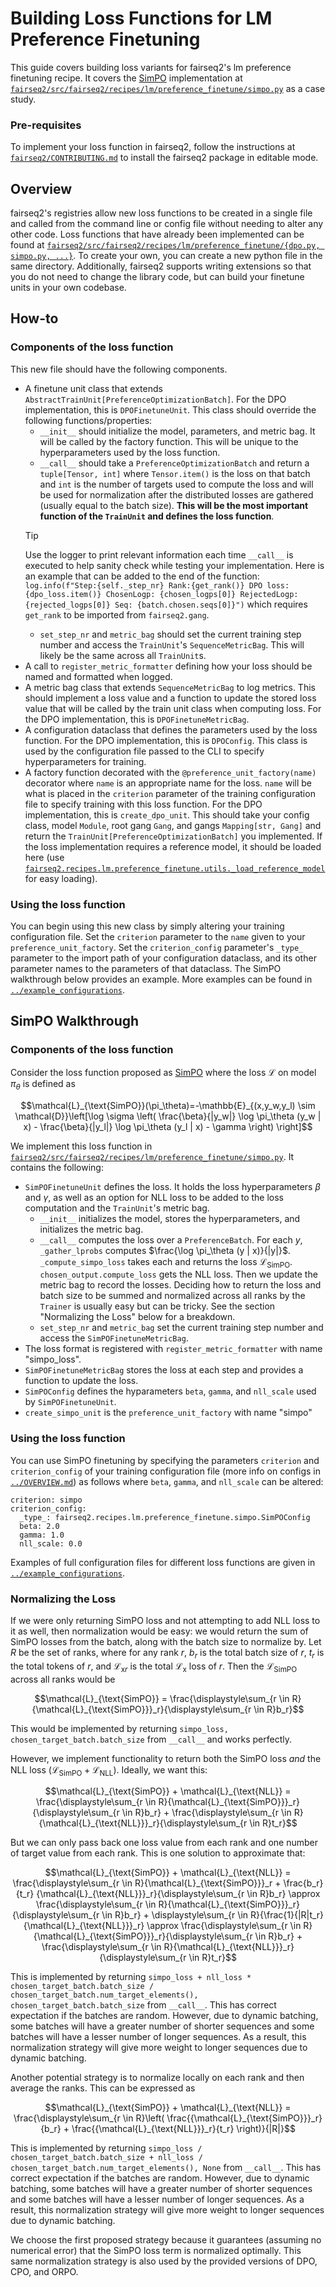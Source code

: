 # Building Loss Functions for LM Preference Finetuning
This guide covers building loss variants for fairseq2's lm preference finetuning recipe. It covers the [SimPO](https://arxiv.org/abs/2405.14734) implementation at [`fairseq2/src/fairseq2/recipes/lm/preference_finetune/simpo.py`](https://github.com/facebookresearch/fairseq2/blob/main/src/fairseq2/recipes/lm/preference_finetune/simpo.py) as a case study. 

### Pre-requisites
To implement your loss function in fairseq2, follow the instructions at [`fairseq2/CONTRIBUTING.md`](https://github.com/facebookresearch/fairseq2/blob/main/CONTRIBUTING.md) to install the fairseq2 package in editable mode. 

## Overview
fairseq2's registries allow new loss functions to be created in a single file and called from the command line or config file without needing to alter any other code. Loss functions that have already been implemented can be found at [`fairseq2/src/fairseq2/recipes/lm/preference_finetune/{dpo.py, simpo.py, ...}`](https://github.com/facebookresearch/fairseq2/tree/main/src/fairseq2/recipes/lm/preference_finetune). To create your own, you can create a new python file in the same directory. Additionally, fairseq2 supports writing extensions so that you do not need to change the library code, but can build your finetune units in your own codebase.

## How-to

### Components of the loss function
This new file should have the following components.
- A finetune unit class that extends `AbstractTrainUnit[PreferenceOptimizationBatch]`. For the DPO implementation, this is `DPOFinetuneUnit`. This class should override the following functions/properties:
    - `__init__` should initialize the model, parameters, and metric bag. It will be called by the factory function. This will be unique to the hyperparameters used by the loss function.
    - `__call__` should take a `PreferenceOptimizationBatch` and return a `tuple[Tensor, int]` where `Tensor.item()` is the loss on that batch and `int` is the number of targets used to compute the loss and will be used for normalization after the distributed losses are gathered (usually equal to the batch size). **This will be the most important function of the `TrainUnit` and defines the loss function**. 
    >[!TIP]
    >Use the logger to print relevant information each time `__call__` is executed to help sanity check while testing your implementation. Here is an example that can be added to the end of the function: ```log.info(f"Step:{self._step_nr} Rank:{get_rank()} DPO loss: {dpo_loss.item()} ChosenLogp: {chosen_logps[0]} RejectedLogp: {rejected_logps[0]} Seq: {batch.chosen.seqs[0]}")```
    which requires `get_rank` to be imported from `fairseq2.gang`.
    - `set_step_nr` and `metric_bag` should set the current training step number and access the `TrainUnit`'s `SequenceMetricBag`. This will likely be the same across all `TrainUnit`s. 
- A call to `register_metric_formatter` defining how your loss should be named and formatted when logged. 
- A metric bag class that extends `SequenceMetricBag` to log metrics. This should implement a loss value and a function to update the stored loss value that will be called by the train unit class when computing loss. For the DPO implementation, this is `DPOFinetuneMetricBag`.
- A configuration dataclass that defines the parameters used by the loss function. For the DPO implementation, this is `DPOConfig`. This class is used by the configuration file passed to the CLI to specify hyperparameters for training.
- A factory function decorated with the `@preference_unit_factory(name)` decorator where `name` is an appropriate name for the loss. `name` will be what is placed in the `criterion` parameter of the training configuration file to specify training with this loss function. For the DPO implementation, this is `create_dpo_unit`. This should take your config class, model `Module`, root gang `Gang`, and gangs `Mapping[str, Gang]` and return the `TrainUnit[PreferenceOptimizationBatch]` you implemented. If the loss implementation requires a reference model, it should be loaded here (use [`fairseq2.recipes.lm.preference_finetune.utils._load_reference_model`](https://github.com/facebookresearch/fairseq2/blob/main/src/fairseq2/recipes/lm/preference_finetune/utils.py) for easy loading).

### Using the loss function
You can begin using this new class by simply altering your training configuration file. Set the `criterion` parameter to the `name` given to your `preference_unit_factory`. Set the `criterion_config` parameter's `_type_` parameter to the import path of your configuration dataclass, and its other parameter names to the parameters of that dataclass. The SimPO walkthrough below provides an example. More examples can be found in [`../example_configurations`](../example_configurations).

## SimPO Walkthrough

### Components of the loss function
Consider the loss function proposed as [SimPO](https://arxiv.org/abs/2405.14734) where the loss $\mathcal{L}$ on model $\pi_\theta$ is defined as 
```math
\mathcal{L}_{\text{SimPO}}(\pi_\theta)=-\mathbb{E}_{(x,y_w,y_l) \sim \mathcal{D}}\left[\log \sigma \left( \frac{\beta}{|y_w|} \log \pi_\theta (y_w | x) - \frac{\beta}{|y_l|} \log \pi_\theta (y_l | x) - \gamma \right) \right]
```
We implement this loss function in [`fairseq2/src/fairseq2/recipes/lm/preference_finetune/simpo.py`](https://github.com/facebookresearch/fairseq2/blob/main/src/fairseq2/recipes/lm/preference_finetune/simpo.py). It contains the following:
- `SimPOFinetuneUnit` defines the loss. It holds the loss hyperparameters $\beta$ and $\gamma$, as well as an option for NLL loss to be added to the loss computation and the `TrainUnit`'s metric bag. 
    - `__init__` initializes the model, stores the hyperparameters, and initializes the metric bag. 
    - `__call__` computes the loss over a `PreferenceBatch`. For each $y$, `_gather_lprobs` computes $\frac{\log \pi_\theta (y | x)}{|y|}$. `_compute_simpo_loss` takes each and returns the loss $\mathcal{L}_{\text{SimPO}}$. `chosen_output.compute_loss` gets the NLL loss. Then we update the metric bag to record the losses. Deciding how to return the loss and batch size to be summed and normalized across all ranks by the `Trainer` is usually easy but can be tricky. See the section "Normalizing the Loss" below for a breakdown. 
    - `set_step_nr` and `metric_bag` set the current training step number and access the `SimPOFinetuneMetricBag`.
- The loss format is registered with `register_metric_formatter` with name "simpo_loss".
- `SimPOFinetuneMetricBag` stores the loss at each step and provides a function to update the loss. 
- `SimPOConfig` defines the hyparameters `beta`, `gamma`, and `nll_scale` used by `SimPOFinetuneUnit`.
- `create_simpo_unit` is the `preference_unit_factory` with name "simpo"

### Using the loss function
You can use SimPO finetuning by specifying the parameters `criterion` and `criterion_config` of your training configuration file (more info on configs in [`../OVERVIEW.md`](../OVERVIEW.md)) as follows where `beta`, `gamma`, and `nll_scale` can be altered: 
```
criterion: simpo
criterion_config:
  _type_: fairseq2.recipes.lm.preference_finetune.simpo.SimPOConfig
  beta: 2.0
  gamma: 1.0
  nll_scale: 0.0
```
Examples of full configuration files for different loss functions are given in [`../example_configurations`](../example_configurations).

### Normalizing the Loss
If we were only returning SimPO loss and not attempting to add NLL loss to it as well, then normalization would be easy: we would return the sum of SimPO losses from the batch, along with the batch size to normalize by. Let $R$ be the set of ranks, where for any rank $r$, $b_r$ is the total batch size of $r$, $t_r$ is the total tokens of $r$, and $`{\mathcal{L}_{\text{x}}}_r`$ is the total $`\mathcal{L}_{\text{x}}`$ loss of $`r`$. Then the $`\mathcal{L}_{\text{SimPO}}`$ across all ranks would be 
```math
\mathcal{L}_{\text{SimPO}} = \frac{\displaystyle\sum_{r \in R}{\mathcal{L}_{\text{SimPO}}}_r}{\displaystyle\sum_{r \in R}b_r}
```
This would be implemented by returning `simpo_loss, chosen_target_batch.batch_size` from `__call__` and works perfectly.

However, we implement functionality to return both the SimPO loss *and* the NLL loss ($`\mathcal{L}_{\text{SimPO}} + \mathcal{L}_{\text{NLL}}`$). Ideally, we want this: 
```math
\mathcal{L}_{\text{SimPO}} + \mathcal{L}_{\text{NLL}} = \frac{\displaystyle\sum_{r \in R}{\mathcal{L}_{\text{SimPO}}}_r}{\displaystyle\sum_{r \in R}b_r} + \frac{\displaystyle\sum_{r \in R}{\mathcal{L}_{\text{NLL}}}_r}{\displaystyle\sum_{r \in R}t_r}
```

But we can only pass back one loss value from each rank and one number of target value from each rank. This is one solution to approximate that:
```math
\mathcal{L}_{\text{SimPO}} + \mathcal{L}_{\text{NLL}} = \frac{\displaystyle\sum_{r \in R}{\mathcal{L}_{\text{SimPO}}}_r + \frac{b_r}{t_r} {\mathcal{L}_{\text{NLL}}}_r}{\displaystyle\sum_{r \in R}b_r} \approx \frac{\displaystyle\sum_{r \in R}{\mathcal{L}_{\text{SimPO}}}_r}{\displaystyle\sum_{r \in R}b_r} + \displaystyle\sum_{r \in R}{\frac{1}{|R|t_r} {\mathcal{L}_{\text{NLL}}}_r} \approx \frac{\displaystyle\sum_{r \in R}{\mathcal{L}_{\text{SimPO}}}_r}{\displaystyle\sum_{r \in R}b_r} + \frac{\displaystyle\sum_{r \in R}{\mathcal{L}_{\text{NLL}}}_r}{\displaystyle\sum_{r \in R}t_r}
```
This is implemented by returning `simpo_loss + nll_loss * chosen_target_batch.batch_size / chosen_target_batch.num_target_elements(), chosen_target_batch.batch_size` from `__call__`.
This has correct expectation if the batches are random. However, due to dynamic batching, some batches will have a greater number of shorter sequences and some batches will have a lesser number of longer sequences. As a result, this normalization strategy will give more weight to longer sequences due to dynamic batching. 

Another potential strategy is to normalize locally on each rank and then average the ranks. This can be expressed as 
```math
\mathcal{L}_{\text{SimPO}} + \mathcal{L}_{\text{NLL}} = \frac{\displaystyle\sum_{r \in R}\left( \frac{{\mathcal{L}_{\text{SimPO}}}_r}{b_r} + \frac{{\mathcal{L}_{\text{NLL}}}_r}{t_r} \right)}{|R|}
```
This is implemented by returning `simpo_loss / chosen_target_batch.batch_size + nll_loss / chosen_target_batch.num_target_elements(), None` from `__call__`.
This has correct expectation if the batches are random. However, due to dynamic batching, some batches will have a greater number of shorter sequences and some batches will have a lesser number of longer sequences. As a result, this normalization strategy will give more weight to longer sequences due to dynamic batching. 

We choose the first proposed strategy because it guarantees (assuming no numerical error) that the SimPO loss term is normalized optimally. This same normalization strategy is also used by the provided versions of DPO, CPO, and ORPO.
